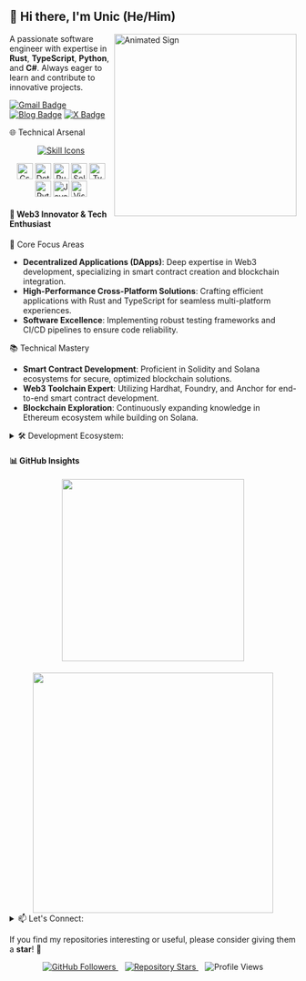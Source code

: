 ## 👋 Hi there, I'm Unic (He/Him)

<a href="https://github.com/YuniqueUnic">
  <img src="https://share.yunique.top/api/public/dl/nYheC5YL?inline=true" align="right" width="320" alt="Animated Sign" />
</a>

A passionate software engineer with expertise in **Rust**, **TypeScript**, **Python**, and **C#**. Always eager to learn and contribute to innovative projects.

[![Gmail Badge](https://img.shields.io/badge/-yuniqueunic@gmail.com-c14438?style=for-the-badge&logo=Gmail&logoColor=white)](mailto:yuniqueunic@gmail.com)
[![Blog Badge](https://img.shields.io/badge/-Unic%20Yunique-0072b1?style=for-the-badge&logo=nicehash&logoColor=white)](https://www.yunique.top)
[![X Badge](https://img.shields.io/badge/-@UnicYunique-00acee?style=for-the-badge&logo=x&logoColor=white)](https://twitter.com/UnicYunique)

🌐 Technical Arsenal

<p align="center">
  <a href="https://skillicons.dev">
    <img src="https://skillicons.dev/icons?i=git,cs,rust,dotnet,py,vscode,linux,docker,photoshop,premiere,typescript,javascript,figma,visualstudio" alt="Skill Icons" />
  </a>
</p>

<p align="center">
  <img src="https://img.shields.io/badge/-Csharp-239120?style=for-the-badge&logo=Csharp" alt="Csharp" height="28" />
  <img src="https://img.shields.io/badge/-.Net-512BD4?style=for-the-badge&logo=dotnet&logoSize=42&label=dotnet&labelColor=%236669E4" alt="Dotnet" height="28" />
  <img src="https://img.shields.io/badge/-Rust-E43717?style=for-the-badge&logo=rust" alt="Rust" height="28" />
  <img src="https://img.shields.io/badge/-Solidity-03a8f3?style=for-the-badge&logo=solidity" alt="Solidity" height="28" />
  <img src="https://img.shields.io/badge/Typescript-3178C6?style=for-the-badge&logo=Typescript&logoColor=white&logoSize=44&color=007ACC" alt="Typescript" height="28" />
  <img src="https://img.shields.io/badge/-Python-14354c?style=for-the-badge&logo=python" alt="Python" height="28" />
  <img src="https://img.shields.io/badge/-JavaScript-F7DF1C?style=for-the-badge&logoColor=white&logo=JavaScript" alt="JavaScript" height="28" />
  <img src="https://img.shields.io/badge/Editor_IDE-white?style=for-the-badge&logo=visual%20studio%20code&logoColor=white&logoSize=44&label=vscode&labelColor=006DB0&color=007ACC" alt="Visual Studio Code" height="28" />
</p>

#### 🌟 Web3 Innovator & Tech Enthusiast

🚀 Core Focus Areas

- **Decentralized Applications (DApps)**: Deep expertise in Web3 development, specializing in smart contract creation and blockchain integration.
- **High-Performance Cross-Platform Solutions**: Crafting efficient applications with Rust and TypeScript for seamless multi-platform experiences.
- **Software Excellence**: Implementing robust testing frameworks and CI/CD pipelines to ensure code reliability.

📚 Technical Mastery

- **Smart Contract Development**: Proficient in Solidity and Solana ecosystems for secure, optimized blockchain solutions.
- **Web3 Toolchain Expert**: Utilizing Hardhat, Foundry, and Anchor for end-to-end smart contract development.
- **Blockchain Exploration**: Continuously expanding knowledge in Ethereum ecosystem while building on Solana.

<details>
  <summary>🛠️ Development Ecosystem: </summary>
<br>
🔧 Toolbox Highlights

- **IDE & Collaboration**: Expert-level proficiency with VS Code, Git, and GitHub for streamlined development workflows.
- **Testing Frameworks**: Extensive experience with C#/MSTest, Python/pytest, Rust/tokio-test, and Node.js/Mocha.
- **Automation**: Skilled in Selenium and Playwright for comprehensive test automation.

💼 Community Engagement

- **Open Source Contributions**: Active participant in Web2/Web3 OSS projects, enhancing both personal growth and community value.
- **Knowledge Sharing**: Regular contributor to Web3 communities through technical articles and smart contract best practices.
- **Tech Advocacy**: Engage in developer communities to foster innovation and collaborative learning.

---
</details>

#### 📊 GitHub Insights

<div align="center" style="display: flex; justify-content: center; gap: 20px; flex-wrap: wrap;">
  <img src="https://github-readme-stats.vercel.app/api/top-langs/?username=YuniqueUnic&layout=compact&theme=white" width="320" />
  <img src="https://github-readme-stats.vercel.app/api?username=YuniqueUnic&show_icons=true&theme=white&include_all_commits=true" width="422" />
</div>

<details>
  <summary>📫 Let's Connect: </summary>
<div align="center">
  <a href="mailto:yuniqueunic@gmail.com">📧 Mail: yuniqueunic@gmail.com</a> &nbsp;|&nbsp;
  <a href="https://www.yunique.top">🌐 Personal Blog: yunique.top</a> &nbsp;|&nbsp;
  <a href="https://x.com/UnicYunique">🐦 X: @UnicYunique</a>
</div>
  
---

</details>

If you find my repositories interesting or useful, please consider giving them a **star**! 🌟

<div align="center">
  <a href="https://github.com/YuniqueUnic">
    <img src="https://img.shields.io/github/followers/YuniqueUnic.svg?label=Follow&style=social" alt="GitHub Followers">
  </a>
  &nbsp;&nbsp;
  <a href="https://github.com/YuniqueUnic/YuniqueUnic">
    <img src="https://img.shields.io/github/stars/YuniqueUnic/YuniqueUnic?style=social" alt="Repository Stars">
  </a>
  &nbsp;&nbsp;
  <img src="https://komarev.com/ghpvc/?username=YuniqueUnic" alt="Profile Views">
</div>
